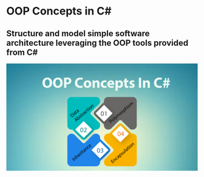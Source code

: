 # OOP Concepts in C#
## Structure and model simple software architecture leveraging the OOP tools provided from C#

![OOP](OOPfig.jpg)
